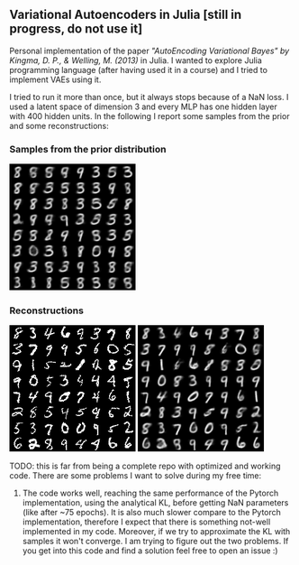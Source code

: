 ## Variational Autoencoders in Julia [still in progress, do not use it]

Personal implementation of the paper *"AutoEncoding Variational Bayes" by Kingma, D. P., & Welling, M. (2013)* in Julia.
I wanted to explore Julia programming language (after having used it in a course) and I tried to implement VAEs using it.

I tried to run it more than once, but it always stops because of a NaN loss. I used a latent space of dimension 3 and every MLP has one hidden layer with 400 hidden units.
In the following I report some samples from the prior and some reconstructions:

### Samples from the prior distribution
![alt text](readme_imgs/samples_from_random_epoch_78.png "Prior distribution")

### Reconstructions
![alt text](readme_imgs/original_epoch_78.png "Prior distribution")
![alt text](readme_imgs/reconstruction_epoch_78.png "Prior distribution")

TODO: this is far from being a complete repo with optimized and working code. There are some problems I want to solve during my free time:
1. The code works well, reaching the same performance of the Pytorch implementation, using
the analytical KL, before getting NaN parameters (like after ~75 epochs). It is also much slower compare to the Pytorch implementation, therefore I expect that there is something not-well implemented in my code. Moreover, if we try to approximate the KL with samples it won't converge. I am trying to figure out the two problems. If you get into this code and find a solution feel free to open an issue :)
